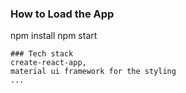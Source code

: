### How to Load the App

npm install
npm start
```
### Tech stack
create-react-app,
material ui framework for the styling
...